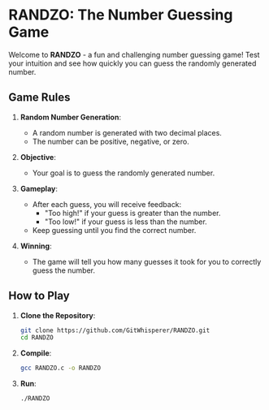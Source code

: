 # RANDZO: The Number Guessing Game

Welcome to **RANDZO** - a fun and challenging number guessing game! Test your intuition and see how quickly you can guess the randomly generated number.

## Game Rules

1. **Random Number Generation**:
   - A random number is generated with two decimal places.
   - The number can be positive, negative, or zero.

2. **Objective**:
   - Your goal is to guess the randomly generated number.

3. **Gameplay**:
   - After each guess, you will receive feedback:
     - "Too high!" if your guess is greater than the number.
     - "Too low!" if your guess is less than the number.
   - Keep guessing until you find the correct number.

4. **Winning**:
   - The game will tell you how many guesses it took for you to correctly guess the number.

## How to Play

1. **Clone the Repository**:
   ```bash
   git clone https://github.com/GitWhisperer/RANDZO.git
   cd RANDZO

2. **Compile**:
   ```bash
   gcc RANDZO.c -o RANDZO


1. **Run**:
   ```bash
   ./RANDZO

